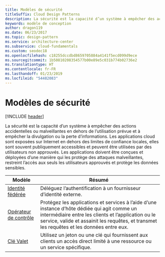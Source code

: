 ```yaml
---
title: Modèles de sécurité
titleSuffix: Cloud Design Patterns
description: La sécurité est la capacité d’un système à empêcher des actions accidentelles ou malveillantes en dehors de l’utilisation prévue et à empêcher la divulgation ou la perte d’informations. Les applications cloud sont exposées sur Internet en dehors des limites de confiance locales, elles sont souvent publiquement accessibles et peuvent être utilisées par des utilisateurs non approuvés. Les applications doivent être conçues et déployées d’une manière qui les protège des attaques malveillantes, restreint l’accès aux seuls les utilisateurs approuvés et protège les données sensibles.
keywords: modèle de conception
author: dragon119
ms.date: 06/23/2017
ms.topic: design-pattern
ms.service: architecture-center
ms.subservice: cloud-fundamentals
ms.custom: seodec18
ms.openlocfilehash: c18255dccdbd8659705884a4141f5ecd099d9ece
ms.sourcegitcommit: 1b50810208354577b00e89e5c031b774b02736e2
ms.translationtype: HT
ms.contentlocale: fr-FR
ms.lasthandoff: 01/23/2019
ms.locfileid: "54482083"
---
```

# <a name="security-patterns"></a>Modèles de sécurité

[!INCLUDE [header](../../_includes/header.md)]

La sécurité est la capacité d’un système à empêcher des actions accidentelles ou malveillantes en dehors de l’utilisation prévue et à empêcher la divulgation ou la perte d’informations. Les applications cloud sont exposées sur Internet en dehors des limites de confiance locales, elles sont souvent publiquement accessibles et peuvent être utilisées par des utilisateurs non approuvés. Les applications doivent être conçues et déployées d’une manière qui les protège des attaques malveillantes, restreint l’accès aux seuls les utilisateurs approuvés et protège les données sensibles.

|                    Modèle                     |                                                                                                         Résumé                                                                                                         |
|------------------------------------------------|-------------------------------------------------------------------------------------------------------------------------------------------------------------------------------------------------------------------------|
| [Identité fédérée](../federated-identity.md) |                                                                                Déléguez l’authentification à un fournisseur d’identité externe.                                                                                |
|         [Opérateur de contrôle](../gatekeeper.md)         | Protégez les applications et services à l’aide d’une instance d’hôte dédiée qui agit comme un intermédiaire entre les clients et l’application ou le service, valide et assainit les requêtes, et transmet les requêtes et les données entre eux. |
|          [Clé Valet](../valet-key.md)          |                                                        Utilisez un jeton ou une clé qui fournissent aux clients un accès direct limité à une ressource ou un service spécifique.                                                        |

